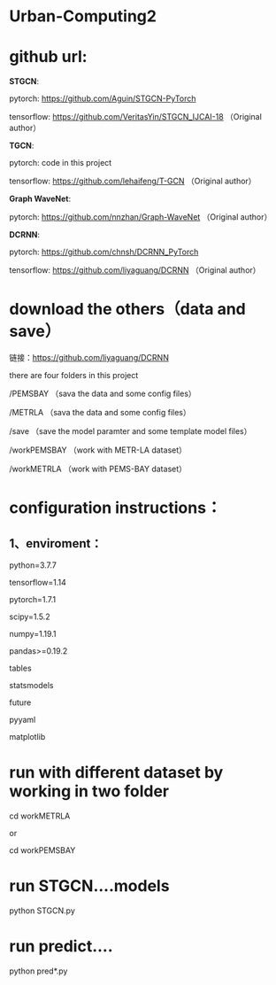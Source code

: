 # Urban-Computing2


# github url:
**STGCN**:

pytorch: https://github.com/Aguin/STGCN-PyTorch

tensorflow: https://github.com/VeritasYin/STGCN_IJCAI-18   （Original author）

**TGCN**: 

pytorch: code in this project

tensorflow: https://github.com/lehaifeng/T-GCN             （Original author）

**Graph WaveNet**:

pytorch: https://github.com/nnzhan/Graph-WaveNet           （Original author）

**DCRNN**:

pytorch: https://github.com/chnsh/DCRNN_PyTorch

tensorflow: https://github.com/liyaguang/DCRNN             （Original author）

# download the others（data and save）
链接：https://github.com/liyaguang/DCRNN



there are four folders in this project

/PEMSBAY            （sava the data and some config files）

/METRLA            （sava the data and some config files）

/save            （save the model paramter and some template model files）

/workPEMSBAY     （work with METR-LA dataset）

/workMETRLA    （work with PEMS-BAY dataset）





# configuration instructions：

## 1、enviroment：
python=3.7.7

tensorflow=1.14

pytorch=1.7.1

scipy=1.5.2

numpy=1.19.1

pandas>=0.19.2

tables

statsmodels

future

pyyaml

matplotlib


# run with different dataset by working in two folder
cd workMETRLA 

or 

cd workPEMSBAY

# run STGCN....models
python STGCN.py

# run predict....
python pred*.py


 
